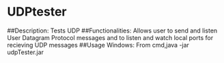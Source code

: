 # UDPtester
##Description: 
Tests UDP
##Functionalities: 
Allows user to send and listen User Datagram Protocol messages and to listen and watch local ports for recieving UDP messages
##Usage Windows: 
From cmd,java -jar udpTester.jar

